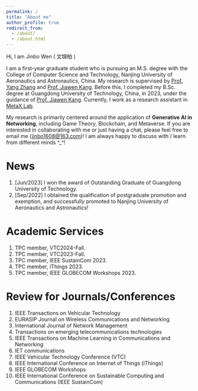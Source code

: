 ```yaml
---
permalink: /
title: "About me"
author_profile: true
redirect_from: 
  - /about/
  - /about.html
---
```


Hi, I am Jinbo Wen ( 文锦柏 )

I am a first-year graduate student who is pursuing an M.S. degree with the College of Computer Science and Technology, Nanjing University of Aeronautics and Astronautics, China. My research is supervised by [Prof. Yang Zhang](https://faculty.nuaa.edu.cn/yang/zh_CN/index.htm) and [Prof. Jiawen Kang](https://teacher.gdut.edu.cn/kangjiawen/zh_CN/index.htm). Before this, I completed my B.Sc. degree at Guangdong University of Technology, China, in 2023, under the guidance of [Prof. Jiawen Kang](https://teacher.gdut.edu.cn/kangjiawen/zh_CN/index.htm). Currently, I work as a research assistant in [MetaX Lab](https://www.metaxlab.top/).

My research is primarily centered around the application of **Generative AI in Networking**, including Game Theory, Blockchain, and Metaverse. If you are interested in collaborating with me or just having a chat, please feel free to email me (jinbo1608@163.com)! I am always happy to discuss with / learn from different minds ^_^!

News
======
1. [Jun/2023] I won the award of Outstanding Graduate of Guangdong University of Technology.
2. [Sep/2022] I obtained the qualification of postgraduate promotion and exemption, and successfully promoted to Nanjing University of Aeronautics and Astronautics!

Academic Services
======
1. TPC member, VTC2024-Fall.
2. TPC member, VTC2023-Fall.
3. TPC member, IEEE SustainCom 2023.
4. TPC member, iThings 2023.
5. TPC member, IEEE GLOBECOM Workshops 2023.

Review for Journals/Conferences
======
1.  IEEE Transactions on Vehicular Technology
2.  EURASIP Journal on Wireless Communications and Networking
3.  International Journal of Network Management
4.  Transactions on emerging telecommunications technologies
5.  IEEE Transactions on Machine Learning in Communications and Networking
6.  IET communications
7.  IEEE Vehicular Technology Conference (VTC)
8.  IEEE International Conference on Internet of Things (iThings)
9.  IEEE GLOBECOM Workshops
10. IEEE International Conference on Sustainable Computing and Communications (IEEE SustainCom)
